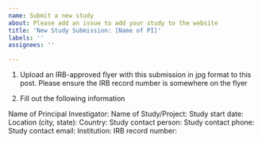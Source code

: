 ```yaml
---
name: Submit a new study
about: Please add an issue to add your study to the website
title: 'New Study Submission: [Name of PI]'
labels: ''
assignees: ''

---
```


1. Upload an IRB-approved flyer with this submission in jpg format to this post. Please ensure the IRB record number is somewhere on the flyer

2. Fill out the following information

Name of Principal Investigator:
Name of Study/Project:
Study start date: 
Location (city, state):
Country:
Study contact person:
Study contact phone:
Study contact email:
Institution:
IRB record number:
